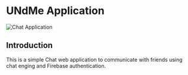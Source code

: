 # UNdMe Application

![Chat Application](https://i.ibb.co/GJwyy9m/Bv9-Js3-QLOLY-HD.jpg)

## Introduction

This is a simple Chat web application to communicate with friends using chat enging and Firebase authentication.

